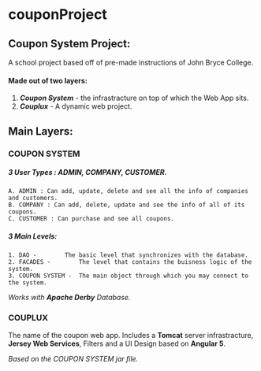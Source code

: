 # couponProject
## Coupon System Project:
A school project based off of pre-made instructions of John Bryce College.
#### Made out of two layers:
1. ***Coupon System*** - the infrastracture on top of which the Web App sits.
2. ***Couplux*** -  A dynamic web project.
 
 ## Main Layers:

### COUPON SYSTEM

##### 3 User Types :  ADMIN, COMPANY, CUSTOMER.
	A. ADMIN : Can add, update, delete and see all the info of companies and customers.
	B. COMPANY : Can add, delete, update and see the info of all of its coupons.
	C. CUSTOMER : Can purchase and see all coupons.
    
##### 3 Main Levels:
	1. DAO -		The basic level that synchronizes with the database.
	2. FACADES -		The level that contains the buisness logic of the system.
	3. COUPON SYSTEM -	The main object through which you may connect to the system. 
 *Works with **Apache Derby** Database.*

### COUPLUX 
  
  The name of the coupon web app. 
  Includes a **Tomcat** server infrastracture, **Jersey Web Services**, Filters and a UI Design based on **Angular 5**.
  
   *Based on the COUPON SYSTEM jar file.*
  
